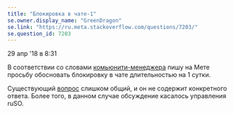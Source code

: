 ```yaml
---
title: "Блокировка в чате-1"
se.owner.display_name: "GreenDragon"
se.link: "https://ru.meta.stackoverflow.com/questions/7203/"
se.question_id: 7203
---
```


29 апр '18 в 8:31

В соответствии со словами [комьюнити-менеджера](https://chat.stackexchange.com/transcript/message/44288947#44288947) пишу на Мете просьбу обосновать блокировку в чате длительностью на 1 сутки.

Существующий [вопрос](https://ru.meta.stackoverflow.com/questions/5554) слишком общий, и он не содержит конкретного ответа. Более того, в данном случае обсуждение касалось управления ruSO.
